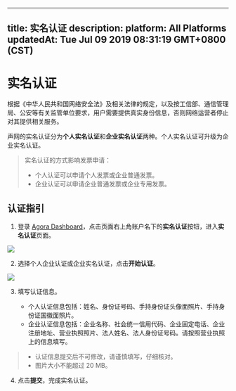 
---
title: 实名认证
description: 
platform: All Platforms
updatedAt: Tue Jul 09 2019 08:31:19 GMT+0800 (CST)
---
# 实名认证
根据《中华人民共和国网络安全法》及相关法律的规定，以及按工信部、通信管理局、公安等有关监管单位要求，用户需要提供真实身份信息，否则网络运营者停止对其提供相关服务。

声网的实名认证分为**个人实名认证**和**企业实名认证**两种。个人实名认证可升级为企业实名认证。

> 实名认证的方式影响发票申请：
> - 个人认证可以申请个人发票或企业普通发票。
> - 企业认证可以申请企业普通发票或企业专用发票。

## 认证指引

1. 登录 [Agora Dashboard](https://dashboard.agora.io/)，点击页面右上角账户名下的**实名认证**按钮，进入**实名认证**页面。

![](https://web-cdn.agora.io/docs-files/1562659486803)

2. 选择个人企业认证或企业实名认证，点击**开始认证**。

![](https://web-cdn.agora.io/docs-files/1562659504618)

3. 填写认证信息。

	- 个人认证信息包括：姓名、身份证号码、手持身份证头像面照片、手持身份证国徽面照片。
	- 企业认证信息包括：企业名称、社会统一信用代码、企业固定电话、企业注册地址、营业执照照片、法人姓名、法人身份证号码。请按照营业执照上的信息填写。

> - 认证信息提交后不可修改，请谨慎填写，仔细核对。
> - 图片大小不能超过 20 MB。

4. 点击**提交**，完成实名认证。
